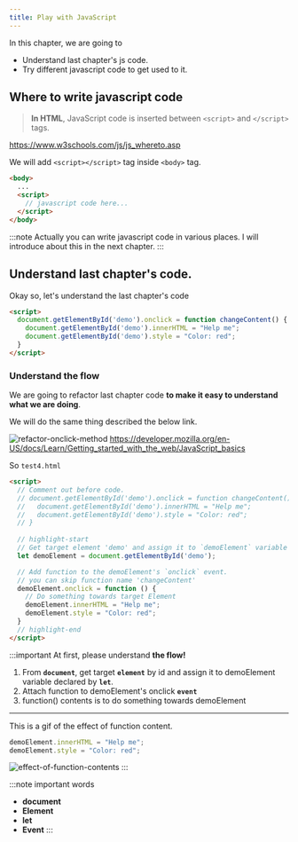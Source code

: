 ```yaml
---
title: Play with JavaScript
---
```


In this chapter, we are going to
  - Understand last chapter's js code.
  - Try different javascript code to get used to it.


## Where to write javascript code
> **In HTML**, JavaScript code is inserted between `<script>` and `</script>` tags.

https://www.w3schools.com/js/js_whereto.asp

We will add `<script></script>` tag inside `<body>` tag.
```html
<body>
  ...
  <script>
    // javascript code here...
  </script>
</body>
```
:::note
Actually you can write javascript code in various places. I will introduce about this in the next chapter.
:::


## Understand last chapter's code.

Okay so, let's understand the last chapter's code
```html
<script>
  document.getElementById('demo').onclick = function changeContent() {
    document.getElementById('demo').innerHTML = "Help me";
    document.getElementById('demo').style = "Color: red";
  }
</script>
```




### Understand the flow
We are going to refactor last chapter code **to make it easy to understand what we are doing**.

We will do the same thing described the below link. 


![refactor-onclick-method](../../img/2020-04-13-16-42-20.png)
https://developer.mozilla.org/en-US/docs/Learn/Getting_started_with_the_web/JavaScript_basics


So `test4.html`
```html title="test4.html"
<script>
  // Comment out before code.
  // document.getElementById('demo').onclick = function changeContent() {
  //   document.getElementById('demo').innerHTML = "Help me";
  //   document.getElementById('demo').style = "Color: red";
  // }
  
  // highlight-start
  // Get target element 'demo' and assign it to `demoElement` variable 
  let demoElement = document.getElementById('demo');

  // Add function to the demoElement's `onclick` event.
  // you can skip function name 'changeContent'
  demoElement.onclick = function () {
    // Do something towards target Element
    demoElement.innerHTML = "Help me";
    demoElement.style = "Color: red";
  }
  // highlight-end
</script>
```

:::important
At first, please understand **the flow!**

1. From **`document`**, get target **`element`** by id and assign it to demoElement variable declared by **`let`**.
2. Attach function to demoElement's onclick **`event`**
3. function() contents is to do something towards demoElement

---

This is a gif of the effect of function content.
```js
demoElement.innerHTML = "Help me";
demoElement.style = "Color: red";
```

![effect-of-function-contents](../../img/2020-04-13-18-40-20-js-onclick-effect.gif)
:::   


:::note important words
- **document**
- **Element**
- **let**
- **Event**
:::
